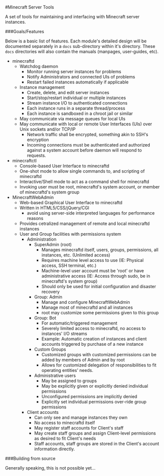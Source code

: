 #Minecraft Server Tools

A set of tools for maintaining and interfacing with Minecraft server instances.

###Goals/Features

Below is a basic list of features. Each module's detailed design will be documented separately in a `docs` sub-directory within it's directory.
These `docs` directories will also contain the manuals (manpages, user-guides, etc).

* minecraftd
  * Watchdog daemon
    * Monitor running server instances for problems
	* Notify Administrators and connected UIs of problems
	* Restart failed instances automatically if applicable
  * Instance management
	* Create, delete, and edit server instances
    * Start/stop/restart individual or multiple instances
	* Stream instance I/O to authenticated connections
	* Each instance runs in a separate thread/process
	* Each instance is sandboxed in a chroot jail or similar
  * May communicate via message queues for local UIs
  * May communicate with local or remote User Interfaces (UIs) over Unix sockets and/or TCP/IP
	* Network traffic shall be encrypted, something akin to SSH's encryption
	* Incoming connections must be authenticated and authorized against a system account before daemon will respond to requests.
* minecraftctl
  * Console-based User Interface to minecraftd
  * One-shot mode to allow single commands to, and scripting of minecraftd
  * Interactive/Shell mode to act as a command shell for minecraftd
  * Invoking user must be root, minecraftd's system account, or member of minecraftd's system group
* MinecraftWebAdmin
  * Web-based Graphical User Interface to minecraftd
  * Written in HTML5/CSS/jQuery/CGI
    * avoid using server-side interpreted languages for performance reasons
  * Provides cetralized management of remote and local minecraftd instances
  * User and Group facilities with permissions system
    * Administration
	  * SuperAdmin (root)
	    * Manages minecraftd itself, users, groups, permissions, all instances, etc. (Unlimited access)
		* Requires machine level access to use (IE: Physical access, SSH terminal, etc.)
		* Machine-level user account must be 'root' or have administrative access (IE: Access through sudo, be in minecraftd's system group)
		* Should only be used for initial configuration and disaster recovery
	  * Group: Admin
	    * Manage and configure MinecraftWebAdmin
	    * Manage most of minecraftd and all instances
		* root may customize some permissions given to this group
	  * Group: Bot
	    * For automatic/triggered management
	    * Severely limited access to minecraftd, no access to instances' I/O streams
	    * Example: Automatic creation of instances and client accounts triggered by purchase of a new instance
	  * Custom Groups
	    * Customized groups with customized permissions can be added by members of Admin and by root
		* Allows for customized delegation of responsibilities to fit operating entities' needs.
	  * Administrative users
	    * May be assigned to groups
	    * May be explicitly given or explicitly denied individual permissions
		* Unconfigured permissions are implicitly denied
		* Explicitly set individual permissions over-ride group permissions
    * Client accounts
      * Can only see and manage instances they own
      * No access to minecraftd itself
      * May register staff accounts for Client's staff
      * May create staff groups and assign Client-level permissions as desired to fit Client's needs
      * Staff accounts, staff groups are stored in the Client's account information directly.

###Building from source

Generally speaking, this is not possible yet...
